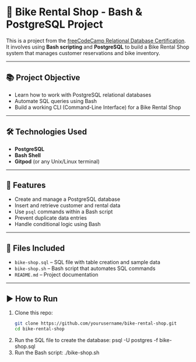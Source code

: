 # 🚴 Bike Rental Shop - Bash & PostgreSQL Project

This is a project from the [freeCodeCamp Relational Database Certification](https://www.freecodecamp.org/learn/relational-database/).  
It involves using **Bash scripting** and **PostgreSQL** to build a Bike Rental Shop system that manages customer reservations and bike inventory.

---

## 📚 Project Objective

- Learn how to work with PostgreSQL relational databases
- Automate SQL queries using Bash
- Build a working CLI (Command-Line Interface) for a Bike Rental Shop

---

## 🛠️ Technologies Used

- **PostgreSQL**
- **Bash Shell**
- **Gitpod** (or any Unix/Linux terminal)

---

## 🚀 Features

- Create and manage a PostgreSQL database
- Insert and retrieve customer and rental data
- Use `psql` commands within a Bash script
- Prevent duplicate data entries
- Handle conditional logic using Bash

---

## 📁 Files Included

- `bike-shop.sql` – SQL file with table creation and sample data
- `bike-shop.sh` – Bash script that automates SQL commands
- `README.md` – Project documentation

---

## ▶️ How to Run

1. Clone this repo:
   ```bash
   git clone https://github.com/yourusername/bike-rental-shop.git
   cd bike-rental-shop
2. Run the SQL file to create the database:
   psql -U postgres -f bike-shop.sql
3. Run the Bash script:
   ./bike-shop.sh

